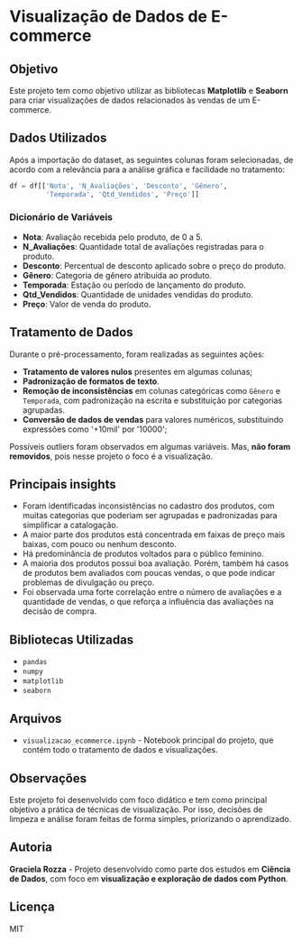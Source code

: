# Visualização de Dados de E-commerce

## Objetivo

Este projeto tem como objetivo utilizar as bibliotecas **Matplotlib** e **Seaborn** para criar visualizações de dados relacionados às vendas de um E-commerce.

## Dados Utilizados

Após a importação do dataset, as seguintes colunas foram selecionadas, de acordo com a relevância para a análise gráfica e facilidade no tratamento:

```python
df = df[['Nota', 'N_Avaliações', 'Desconto', 'Gênero',
         'Temporada', 'Qtd_Vendidos', 'Preço']]
```
### Dicionário de Variáveis

- **Nota**: Avaliação recebida pelo produto, de 0 a 5.
- **N_Avaliações**: Quantidade total de avaliações registradas para o produto.
- **Desconto**: Percentual de desconto aplicado sobre o preço do produto.
- **Gênero**: Categoria de gênero atribuída ao produto.
- **Temporada**: Estação ou período de lançamento do produto.
- **Qtd_Vendidos**: Quantidade de unidades vendidas do produto.
- **Preço**: Valor de venda do produto.

## Tratamento de Dados

Durante o pré-processamento, foram realizadas as seguintes ações:

- **Tratamento de valores nulos** presentes em algumas colunas;
- **Padronização de formatos de texto**.
- **Remoção de inconsistências** em colunas categóricas como `Gênero` e `Temporada`, com padronização na escrita e substituição por categorias agrupadas.
- **Conversão de dados de vendas** para valores numéricos, substituindo expressões como '+10mil' por '10000';

Possíveis outliers foram observados em algumas variáveis. Mas, **não foram removidos**, pois nesse projeto o foco é a visualização.

## Principais insights

- Foram identificadas inconsistências no cadastro dos produtos, com muitas categorias que poderiam ser agrupadas e padronizadas para simplificar a catalogação.
- A maior parte dos produtos está concentrada em faixas de preço mais baixas, com pouco ou nenhum desconto.
- Há predominância de produtos voltados para o público feminino.
- A maioria dos produtos possui boa avaliação. Porém, também há casos de produtos bem avaliados com poucas vendas, o que pode indicar problemas de divulgação ou preço.
- Foi observada uma forte correlação entre o número de avaliações e a quantidade de vendas, o que reforça a influência das avaliações na decisão de compra.

## Bibliotecas Utilizadas

- `pandas`
- `numpy`
- `matplotlib`
- `seaborn`

## Arquivos

- `visualizacao_ecommerce.ipynb` - Notebook principal do projeto, que contém todo o tratamento de dados e visualizações.

## Observações

Este projeto foi desenvolvido com foco didático e tem como principal objetivo a prática de técnicas de visualização. Por isso, decisões de limpeza e análise foram feitas de forma simples, priorizando o aprendizado.

## Autoria

**Graciela Rozza** - Projeto desenvolvido como parte dos estudos em **Ciência de Dados**, com foco em **visualização e exploração de dados com Python**.

## Licença

MIT